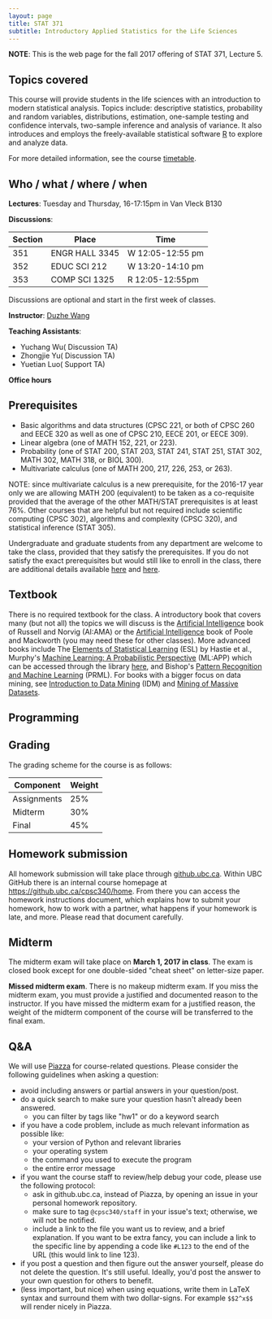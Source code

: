 ```yaml
---
layout: page
title: STAT 371
subtitle: Introductory Applied Statistics for the Life Sciences
---
```


**NOTE**: This is the web page for the fall 2017 offering of STAT 371, Lecture 5.

## Topics covered

This course will provide students in the life sciences with an introduction to modern statistical analysis. Topics include: descriptive statistics, probability and random variables, distributions, estimation, one-sample testing and confidence intervals, two-sample inference and analysis of variance. It also introduces and employs the freely-available statistical software [R](https://cran.r-project.org) to explore and analyze data.

For more detailed information, see the course [timetable](https://dzwang91.github.io/stat371/timetable/).

## Who / what / where / when

**Lectures**: Tuesday and Thursday, 16-17:15pm in Van Vleck B130

**Discussions**:

| Section | Place | Time |
|---------|-------|------|
| 351     | ENGR HALL 3345 | W 12:05-12:55 pm |
| 352     | EDUC SCI 212 | W 13:20-14:10 pm |
| 353     | COMP SCI 1325 | R 12:05-12:55pm |

Discussions are optional and start in the first week of classes.   

**Instructor**: [Duzhe Wang](http://pages.cs.wisc.edu/~duzhe/)

**Teaching Assistants**: 

- Yuchang Wu( Discussion TA)
- Zhongjie Yu( Discussion TA)
- Yuetian Luo( Support TA)


**Office hours**


## Prerequisites

 - Basic algorithms and data structures (CPSC 221, or both of CPSC 260 and EECE 320 as well as one of CPSC 210, EECE 201, or EECE 309).
 - Linear algebra (one of MATH 152, 221, or 223).
 - Probability (one of STAT 200, STAT 203, STAT 241, STAT 251, STAT 302, MATH 302, MATH 318, or BIOL 300).
 - Multivariate calculus (one of MATH 200, 217, 226, 253, or 263).

NOTE: since multivariate calculus is a new prerequisite, for the 2016-17 year only we are allowing MATH 200 (equivalent) to be taken as a co-requisite provided that the average of the other MATH/STAT prerequisites is at least 76%. Other courses that are helpful but not required include scientific computing (CPSC 302), algorithms and complexity (CPSC 320), and statistical inference (STAT 305).

Undergraduate and graduate students from any department are welcome to take the class, provided that they satisfy the prerequisites. If you do not satisfy the exact prerequisites but would still like to enroll in the class, there are additional details available [here](https://www.cs.ubc.ca/~schmidtm/Courses/340_prereqs.pdf) and [here](https://www.cs.ubc.ca/students/grad/registration/grads-outside-cs).




## Textbook
There is no required textbook for the class. A introductory book that covers many (but not all) the topics we will discuss is the [Artificial Intelligence](http://aima.cs.berkeley.edu/) book of Russell and Norvig (AI:AMA) or the [Artificial Intelligence](http://artint.info/html/ArtInt.html) book of Poole and Mackworth (you may need these for other classes). More advanced books include The [Elements of Statistical Learning](http://statweb.stanford.edu/~tibs/ElemStatLearn/) (ESL) by Hastie et al., Murphy's [Machine Learning: A Probabilistic Perspective](http://www.cs.ubc.ca/~murphyk/MLbook/index.html) (ML:APP) which can be accessed through the library [here](http://site.ebrary.com/lib/ubc/docDetail.action?docID=10597102), and Bishop's [Pattern Recognition and Machine Learning](http://research.microsoft.com/en-us/um/people/cmbishop/prml/) (PRML). For books with a bigger focus on data mining, see [Introduction to Data Mining](http://www-users.cs.umn.edu/~kumar/dmbook/index.php) (IDM) and [Mining of Massive Datasets](http://www.mmds.org/).


## Programming 

## Grading
The grading scheme for the course is as follows:

| Component  | Weight  |
|-------------|-----|
| Assignments | 25% |
| Midterm  | 30%
| Final | 45% |

## Homework submission

All homework submission will take place through [github.ubc.ca](https://github.ubc.ca/). Within UBC GitHub there is an internal course homepage at <https://github.ubc.ca/cpsc340/home>. From there you can access the homework instructions document, which explains how to submit your homework, how to work with a partner, what happens if your homework is late, and more. Please read that document carefully.

## Midterm

The midterm exam will take place on **March 1, 2017 in class**. The exam is closed book except for one double-sided "cheat sheet" on letter-size paper.

**Missed midterm exam**. There is no makeup midterm exam. If you miss the midterm exam, you must provide a justified and documented reason to the instructor. If you have missed the midterm exam for a justified reason, the weight of the midterm component of the course will be transferred to the final exam. 




## Q&A
We will use [Piazza](https://piazza.com/ubc.ca/winterterm22016/cpsc340/home) for course-related questions. Please consider the following guidelines when asking a question:

- avoid including answers or partial answers in your question/post.
- do a quick search to make sure your question hasn't already been answered. 
  - you can filter by tags like "hw1" or do a keyword search
- if you have a code problem, include as much relevant information as possible like:
  - your version of Python and relevant libraries
  - your operating system
  - the command you used to execute the program 
  - the entire error message
- if you want the course staff to review/help debug your code, please use the following protocol:
  - ask in github.ubc.ca, instead of Piazza, by opening an issue in your personal homework repository.
  - make sure to tag `@cpsc340/staff` in your issue's text; otherwise, we will not be notified.
  - include a link to the file you want us to review, and a brief explanation. If you want to be extra fancy, you can include a link to the specific line by appending a code like `#L123` to the end of the URL (this would link to line 123). 
- if you post a question and then figure out the answer yourself, please do not delete the question. It's still useful. Ideally, you'd post the answer to your own question for others to benefit.
- (less important, but nice) when using equations, write them in LaTeX syntax and surround them with two dollar-signs. For example `$$2^x$$` will render nicely in Piazza.


